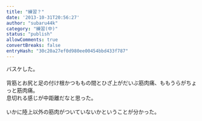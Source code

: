 ```yaml
---
title: "練習？"
date: '2013-10-31T20:56:27'
author: "subaru44k"
category: "練習(中)"
status: "publish"
allowComments: true
convertBreaks: false
entryHash: "30c20a27ef0d980ee00454bbd433f787"
---
```

バスケした。<br>
<br>
背筋とお尻と足の付け根かつももの間とひざ上がだいぶ筋肉痛、ももうらがちょっと筋肉痛。<br>
息切れる感じが中距離だなと思った。<br>
<br>
いかに陸上以外の筋肉がついていないかということが分かった。
